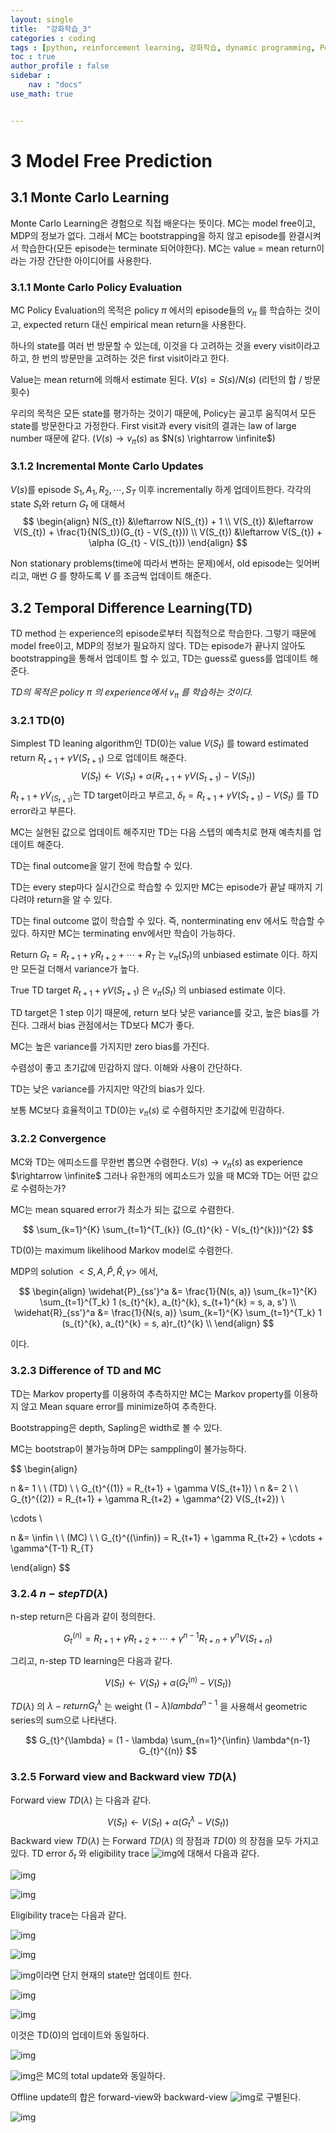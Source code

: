 ```yaml
---
layout: single
title:  "강화학습_3"
categories : coding
tags : [python, reinforcement learning, 강화학습, dynamic programming, Policy iteration, Value iteration]
toc : true
author_profile : false
sidebar : 
    nav : "docs"
use_math: true


---
```




# **3**   **Model Free Prediction**

## **3.1**   **Monte Carlo Learning**

Monte Carlo Learning은 경험으로 직접 배운다는 뜻이다. MC는 model free이고, MDP의 정보가 없다. 그래서 MC는 bootstrapping을 하지 않고 episode를 완결시켜서 학습한다(모든 episode는 terminate 되어야한다). MC는 value = mean return이라는 가장 간단한 아이디어를 사용한다.

 

### **3.1.1** **Monte Carlo Policy Evaluation**

MC Policy Evaluation의 목적은 policy $\pi$ 에서의 episode들의 $v_{\pi}$ 를 학습하는 것이고, expected return 대신 empirical mean return을 사용한다.

하나의 state를 여러 번 방문할 수 있는데, 이것을 다 고려하는 것을 every visit이라고 하고, 한 번의 방문만을 고려하는 것은 first visit이라고 한다.

Value는 mean return에 의해서 estimate 된다. $V(s) = S(s) / N(s)$ (리턴의 합 / 방문횟수)

우리의 목적은 모든 state를 평가하는 것이기 때문에, Policy는 골고루 움직여서 모든 state를 방문한다고 가정한다. First visit과 every visit의 결과는 law of large number 때문에 같다. ($V(s) \rightarrow v_{\pi}(s)$ as $N(s) \rightarrow \infinite$)

 

### **3.1.2** **Incremental Monte Carlo Updates**

$V(s)$를 episode $S_{1}, A_{1}, R_{2}, \cdots, S_{T}$ 이후 incrementally 하게 업데이트한다. 각각의 state $S_{t}$와 return $G_{t}$ 에 대해서
$$
\begin{align}
N(S_{t}) &\leftarrow N(S_{t}) + 1 \\
V(S_{t}) &\leftarrow V(S_{t}) + \frac{1}{N(S_t)}(G_{t} - V(S_{t})) \\
V(S_{t}) &\leftarrow V(S_{t}) + \alpha (G_{t} - V(S_{t}))
\end{align}
$$


Non stationary problems(time에 따라서 변하는 문제)에서, old episode는 잊어버리고, 매번 $G$ 를 향하도록 $V$ 를 조금씩 업데이트 해준다.

 

## **3.2**   **Temporal Difference Learning(TD)**

TD method 는 experience의 episode로부터 직접적으로 학습한다. 그렇기 때문에 model free이고, MDP의 정보가 필요하지 않다. TD는 episode가 끝나지 않아도 bootstrapping을 통해서 업데이트 할 수 있고, TD는 guess로 guess를 업데이트 해준다.

*TD의 목적은 policy* $\pi$ *의* *experience에서* $v_{\pi}$ *를 학습하는 것이다.*

 

### **3.2.1** **TD(0)**

Simplest TD leaning algorithm인 TD(0)는 value $V(S_{t})$ 를 toward estimated return $R_{t+1} + \gamma V(S_{t+1})$ 으로 업데이트 해준다.
$$
V(S_{t}) \leftarrow V(S_{t}) + \alpha (R_{t+1} + \gamma V(S_{t+1}) - V(S_{t}))
$$
$R_{t+1} + \gamma V_(S_{t+1})$는 TD target이라고 부르고, $\delta_{t} = R_{t+1} + \gamma V(S_{t+1}) - V(S_{t})$ 를 TD error라고 부른다.

MC는 실현된 값으로 업데이트 해주지만 TD는 다음 스텝의 예측치로 현재 예측치를 업데이트 해준다.

TD는 final outcome을 알기 전에 학습할 수 있다.

TD는 every step마다 실시간으로 학습할 수 있지만 MC는 episode가 끝날 때까지 기다려야 return을 알 수 있다.

TD는 final outcome 없이 학습할 수 있다. 즉, nonterminating env 에서도 학습할 수 있다. 하지만 MC는 terminating env에서만 학습이 가능하다.

Return $G_{t} = R_{t+1} + \gamma R_{t+2} + \cdots + R_{T}$ 는 $v_{\pi}(S_{t})$의 unbiased estimate 이다. 하지만 모든걸 더해서 variance가 높다.

True TD target $R_{t+1} + \gamma V(S_{t+1})$ 은 $v_{\pi}(S_{t})$ 의 unbiased estimate 이다.

TD target은 1 step 이기 때문에, return 보다 낮은 variance를 갖고, 높은 bias를 가진다. 그래서 bias 관점에서는 TD보다 MC가 좋다.

MC는 높은 variance를 가지지만 zero bias를 가진다.

수렴성이 좋고 초기값에 민감하지 않다. 이해와 사용이 간단하다.

TD는 낮은 variance를 가지지만 약간의 bias가 있다.

보통 MC보다 효율적이고 TD(0)는 $v_{\pi}(s)$ 로 수렴하지만 초기값에 민감하다.

 

### **3.2.2** **Convergence**

MC와 TD는 에피소드를 무한번 뽑으면 수렴한다. $V(s) \rightarrow v_{\pi}(s)$ as experience $\rightarrow \infinite$ 그러나 유한개의 에피소드가 있을 때 MC와 TD는 어떤 값으로 수렴하는가?

MC는 mean squared error가 최소가 되는 값으로 수렴한다.

$$
\sum_{k=1}^{K} \sum_{t=1}^{T_{k}} (G_{t}^{k} - V(s_{t}^{k}))^{2}
$$


TD(0)는 maximum likelihood Markov model로 수렴한다.

MDP의 solution $<S, A, \widehat{P}, \widehat{R}, \gamma>$ 에서, 

$$
\begin{align}
\widehat{P}_{ss'}^a &= \frac{1}{N(s, a)} \sum_{k=1}^{K} \sum_{t=1}^{T_k} 1 (s_{t}^{k}, a_{t}^{k}, s_{t+1}^{k} = s, a, s') \\
\widehat{R}_{ss'}^a &= \frac{1}{N(s, a)} \sum_{k=1}^{K} \sum_{t=1}^{T_k} 1 (s_{t}^{k}, a_{t}^{k} = s, a)r_{t}^{k} \\
\end{align}
$$


이다.

### **3.2.3** **Difference of TD and MC**

TD는 Markov property를 이용하여 추측하지만 MC는 Markov property를 이용하지 않고 Mean square error를 minimize하여 추측한다.

Bootstrapping은 depth, Sapling은 width로 볼 수 있다.

MC는 bootstrap이 불가능하며 DP는 samppling이 불가능하다.

$$
\begin{align}

n &= 1 \ \ (TD) \ \ G_{t}^{(1)} = R_{t+1} + \gamma V(S_{t+1}) \\
n &= 2 \ \ G_{t}^{(2)} = R_{t+1} + \gamma R_{t+2} + \gamma^{2} V(S_{t+2}) \\

\cdots \\

n &= \infin \ \ (MC) \ \ G_{t}^{(\infin)} = R_{t+1} + \gamma R_{t+2} + \cdots + \gamma^{T-1} R_{T}

\end{align}
$$
 

### **3.2.4** $n-step TD(\lambda)$

n-step return은 다음과 같이 정의한다.

$$
G_{t}^{(n)} = R_{t+1} + \gamma R_{t+2} + \cdots + \gamma^{n-1} R_{t+n} + \gamma^{n} V(S_{t+n})
$$


그리고, n-step TD learning은 다음과 같다.

$$
V(S_{t}) \leftarrow V(S_{t}) + \alpha(G_{t}^{(n)} - V(S_{t}))
$$


$TD(\lambda)$ 의 $\lambda - return G_{t}^{\lambda}$ 는 weight $(1-\lambda) lambda^{n-1}$ 을 사용해서 geometric series의 sum으로 나타낸다.

$$
G_{t}^{\lambda} = (1 - \lambda) \sum_{n=1}^{\infin} \lambda^{n-1} G_{t}^{(n)}
$$
 

### **3.2.5** **Forward view and Backward view** $TD(\lambda)$

Forward view $TD(\lambda)$ 는 다음과 같다.

$$
V(S_{t}) \leftarrow V(S_{t}) + \alpha (G_{t}^{\lambda} - V(S_{t}))
$$
Backward view $TD(\lambda)$ 는 Forward $TD(\lambda)$ 의 장점과 $TD(0)$ 의 장점을 모두 가지고 있다. TD error $\delta_{t}$ 와 eligibility trace ![img](file:////Users/jeonjunhwi/Library/Group%20Containers/UBF8T346G9.Office/TemporaryItems/msohtmlclip/clip_image095.png)에 대해서 다음과 같다.

![img](file:////Users/jeonjunhwi/Library/Group%20Containers/UBF8T346G9.Office/TemporaryItems/msohtmlclip/clip_image097.png)



![img](file:////Users/jeonjunhwi/Library/Group%20Containers/UBF8T346G9.Office/TemporaryItems/msohtmlclip/clip_image099.png)

Eligibility trace는 다음과 같다.

![img](file:////Users/jeonjunhwi/Library/Group%20Containers/UBF8T346G9.Office/TemporaryItems/msohtmlclip/clip_image101.png)



![img](file:////Users/jeonjunhwi/Library/Group%20Containers/UBF8T346G9.Office/TemporaryItems/msohtmlclip/clip_image103.png)

![img](file:////Users/jeonjunhwi/Library/Group%20Containers/UBF8T346G9.Office/TemporaryItems/msohtmlclip/clip_image105.png)이라면 단지 현재의 state만 업데이트 한다.

![img](file:////Users/jeonjunhwi/Library/Group%20Containers/UBF8T346G9.Office/TemporaryItems/msohtmlclip/clip_image107.png)

![img](file:////Users/jeonjunhwi/Library/Group%20Containers/UBF8T346G9.Office/TemporaryItems/msohtmlclip/clip_image109.png)

이것은 TD(0)의 업데이트와 동일하다.

![img](file:////Users/jeonjunhwi/Library/Group%20Containers/UBF8T346G9.Office/TemporaryItems/msohtmlclip/clip_image111.png)

![img](file:////Users/jeonjunhwi/Library/Group%20Containers/UBF8T346G9.Office/TemporaryItems/msohtmlclip/clip_image113.png)은 MC의 total update와 동일하다.

Offline update의 합은 forward-view와 backward-view ![img](file:////Users/jeonjunhwi/Library/Group%20Containers/UBF8T346G9.Office/TemporaryItems/msohtmlclip/clip_image076.png)로 구별된다.

![img](file:////Users/jeonjunhwi/Library/Group%20Containers/UBF8T346G9.Office/TemporaryItems/msohtmlclip/clip_image116.png)









